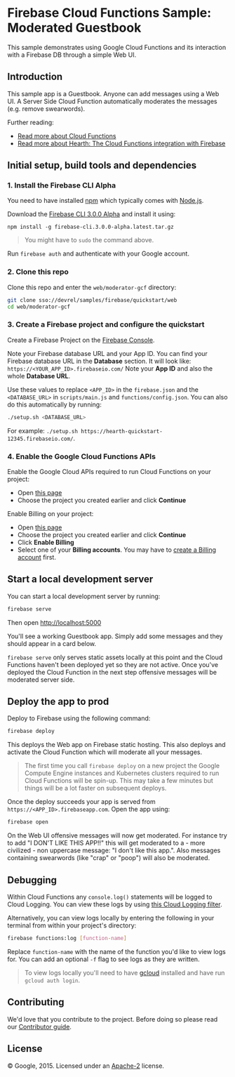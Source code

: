 # Firebase Cloud Functions Sample: Moderated Guestbook

This sample demonstrates using Google Cloud Functions and its interaction with a Firebase DB through a simple Web UI.


## Introduction

This sample app is a Guestbook. Anyone can add messages using a Web UI.
A Server Side Cloud Function automatically moderates the messages (e.g. remove swearwords).

Further reading:

 - [Read more about Cloud Functions](https://sites.google.com/a/google.com/apheleia/)
 - [Read more about Hearth: The Cloud Functions integration with Firebase](https://sites.google.com/a/google.com/hearth/home)


## Initial setup, build tools and dependencies

### 1. Install the Firebase CLI Alpha

You need to have installed [npm](https://www.npmjs.com/) which typically comes with [Node.js](https://nodejs.org).

Download the [Firebase CLI 3.0.0 Alpha](https://developers.google.com/firebase/downloads/firebase-cli.3.0.0-alpha.latest.tar.gz) and install it using:

```
npm install -g firebase-cli.3.0.0-alpha.latest.tar.gz
```

> You might have to `sudo` the command above.

Run `firebase auth` and authenticate with your Google account.


### 2. Clone this repo

Clone this repo and enter the `web/moderator-gcf` directory:

```bash
git clone sso://devrel/samples/firebase/quickstart/web
cd web/moderator-gcf
```



### 3. Create a Firebase project and configure the quickstart

Create a Firebase Project on the [Firebase Console](http://g.co/firebase).

Note your Firebase database URL and your App ID. You can find your Firebase database URL in the **Database** section. It will look like:
`https://<YOUR_APP_ID>.firebaseio.com/` Note your **App ID** and also the whole **Database URL**.

Use these values to replace `<APP_ID>` in the `firebase.json` and the `<DATABASE_URL>` in `scripts/main.js` and `functions/config.json`.
You can also do this automatically by running:

```bash
./setup.sh <DATABASE_URL>
```

For example: `./setup.sh https://hearth-quickstart-12345.firebaseio.com/`.


### 4. Enable the Google Cloud Functions APIs

Enable the Google Cloud APIs required to run Cloud Functions on your project:

 - Open [this page](https://console.developers.google.com/flows/enableapi?apiid=cloudfunctions,container,compute_component,storage_component,pubsub,logging)
 - Choose the project you created earlier and click **Continue**

Enable Billing on your project:

 - Open [this page](https://console.developers.google.com/project/_/settings)
 - Choose the project you created earlier and click **Continue**
 - Click **Enable Billing**
 - Select one of your **Billing accounts**. You may have to [create a Billing account](https://console.developers.google.com/billing/create) first.


## Start a local development server

You can start a local development server by running:

```bash
firebase serve
```

Then open [http://localhost:5000](http://localhost:5000)

You'll see a working Guestbook app. Simply add some messages and they should appear in a card below.

`firebase serve` only serves static assets locally at this point and the Cloud Functions haven't been deployed yet so they are not active. Once you've deployed the Cloud Function in the next step offensive messages will be moderated server side.


## Deploy the app to prod

Deploy to Firebase using the following command:

```bash
firebase deploy
```

This deploys the Web app on Firebase static hosting.
This also deploys and activate the Cloud Function which will moderate all your messages.

> The first time you call `firebase deploy` on a new project the Google Compute Engine instances and Kubernetes clusters required to run Cloud Functions will be spin-up. This may take a few minutes but things will be a lot faster on subsequent deploys.

Once the deploy succeeds your app is served from `https://<APP_ID>.firebaseapp.com`. Open the app using:

```bash
firebase open
```

On the Web UI offensive messages will now get moderated. For instance try to add "I DON'T LIKE THIS APP!!" this will get moderated to a - more civilized - non uppercase message: "I don't like this app.". Also messages containing swearwords (like "crap" or "poop") will also be moderated.


## Debugging

Within Cloud Functions any `console.log()` statements will be logged to Cloud Logging. You can view these logs by using [this Cloud Logging filter](https://console.developers.google.com/project/_/logs?advancedFilter=metadata.serviceName:"cloudfunctions.googleapis.com").

Alternatively, you can view logs locally by entering the following in your terminal from within your project's directory:

```bash
firebase functions:log [function-name]
```

Replace `function-name` with the name of the function you'd like to view logs for. You can add an optional `-f` flag to see logs as they are written.

> To view logs locally you'll need to have [gcloud](https://cloud.google.com/sdk/) installed and have run `gcloud auth login`.


## Contributing

We'd love that you contribute to the project. Before doing so please read our [Contributor guide](../CONTRIBUTING.md).


## License

© Google, 2015. Licensed under an [Apache-2](../LICENSE) license.
